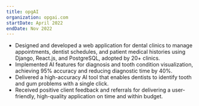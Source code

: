 ```yaml
---
title: opgAI
organization: opgai.com
startDate: April 2022
endDate: Nov 2022
---
```


- Designed and developed a web application for dental clinics to manage appointments, dentist schedules, and patient medical histories using Django, React.js, and PostgreSQL, adopted by 20+ clinics.
- Implemented AI features for diagnosis and tooth condition visualization, achieving 95% accuracy and reducing diagnostic time by 40%.
- Delivered a high-accuracy AI tool that enables dentists to identify tooth and gum problems with a single click.
- Received positive client feedback and referrals for delivering a user-friendly, high-quality application on time and within budget.
